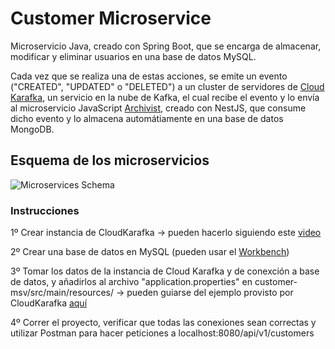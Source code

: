 # Customer Microservice

Microservicio Java, creado con Spring Boot, que se encarga de almacenar, modificar y eliminar usuarios en una base de datos MySQL.

Cada vez que se realiza una de estas acciones, se emite un evento ("CREATED", "UPDATED" o "DELETED") a un cluster de servidores de [Cloud Karafka](https://www.cloudkarafka.com), un servicio en la nube de Kafka, el cual recibe el evento y lo envía al microservicio JavaScript [Archivist](https://github.com/Juancho997/archivist-msv), creado con NestJS, que consume dicho evento y lo almacena automátiamente en una base de datos MongoDB.



## Esquema de los microservicios
![Microservices Schema](https://user-images.githubusercontent.com/89111705/200440061-6c7fb5a4-8db4-479d-9f3e-e454ff649c5c.png)


### Instrucciones

1º Crear instancia de CloudKarafka -> pueden hacerlo siguiendo este [video](https://www.youtube.com/watch?v=3IKDPa3VaAE&ab_channel=BHIMRAJYADAV)

2º Crear una base de datos en MySQL (pueden usar el [Workbench](https://www.mysql.com/products/workbench/))

3º Tomar los datos de la instancia de Cloud Karafka y de conexción a base de datos, y añadirlos al archivo "application.properties" en customer-msv/src/main/resources/  -> pueden guiarse del ejemplo provisto por CloudKarafka [aquí](https://github.com/CloudKarafka/springboot-kafka-example)

4º Correr el proyecto, verificar que todas las conexiones sean correctas y utilizar Postman para hacer peticiones a localhost:8080/api/v1/customers
